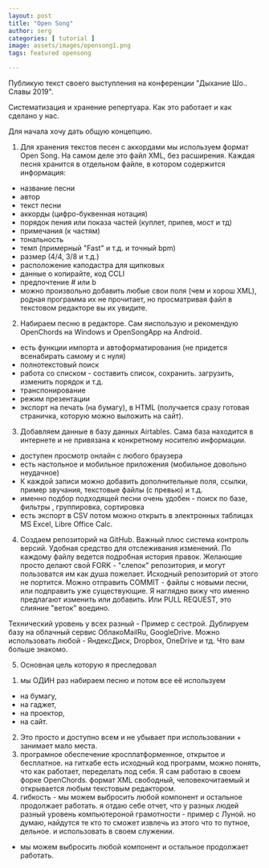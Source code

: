 ```yaml
---
layout: post
title: "Open Song"
author: serg
categories: [ tutorial ]
image: assets/images/opensong1.png
tags: featured opensong 

---
```


Публикую текст своего выступления на конференции "Дыхание Шо.. Славы 2019". 

Систематизация и хранение репертуара. Как это работает и как сделано у нас.

Для начала хочу дать общую концепцию.

1. Для хранения текстов песен с аккордами мы используем формат Open Song. На самом деле это файл XML, без расширения.
Каждая песня хранится в отдельном файле, в котором содержится информация:
- название песни
- автор
- текст песни 
- аккорды (цифро-буквенная нотация)
- порядок пения или показа частей (куплет, припев, мост и тд)
- примечания (к частям)
- тональность
- темп (примерный "Fast" и т.д. и точный bpm)
- размер (4/4, 3/8 и т.д.)
- расположение каподастра для щипковых
- данные о копирайте, код CCLI
- предпочтение # или b
- можно произвольно добавить любые свои поля (чем и хорош XML), родная программа их  не прочитает, но просматривая файл в текстовом редакторе вы их увидите.

2. Набираем песню в редакторе. Сам яиспользую и рекомендую OpenChords на Windows и OpenSongApp на Android.
- есть функции импорта и автоформатирования (не придется всенабирать самому и с нуля)
- полнотекстовый поиск
- работа со списком - составить список, сохранить. загрузить, изменить порядок и т.д.
- транспонирование
- режим презентации
- экспорт на печать (на бумагу), в HTML (получается  сразу готовая страничка, которую можно выложить на сайт).

3. Добавляем данные в базу данных Airtables.
Сама база находится в интернете и не привязана к конкретному носителю информации. 
- доступен просмотр онлайн с любого браузера
- есть настольное и мобильное приложения (мобильное довольно неудачное)
- К каждой записи можно добавить дополнительные поля, ссылки, пример звучания, текстовые файлы (с превью) и т.д.
- именно подбор подходящей песни очень удобен - поиск по базе, фильтры , группировка, сортировка
- есть экспорт в CSV потом можно открыть в электронных таблицах MS Excel, Libre Office Calc.

4. Создаем репозиторий на GitHub.
Важный плюс система контроль версий. Удобная средство для отслеживания изменений. По каждому файлу ведется подробная история правок. Желающие просто делают свой FORK - "слепок" репозитория, и могут пользоватся им как душа пожелает. Исходный репозиторий от этого не портится.
Можно отправить COMMIT - файлы с новыми песни, или подправить уже существующие. Я наглядно вижу что именно предлагают изменить или добавить. Или PULL REQUEST, это слияние "веток" воедино.

Технический уровень у всех разный - Пример с сестрой.
Дублируем базу на облачный сервис ОблакоMailRu, GoogleDrive. 
Можно использовать любой - ЯндексДиск, Dropbox, OneDrive и тд. Что вам больше знакомо.


5. Основная цель которую я преследовал 
1) мы ОДИН раз набираем песню и потом все её используем
- на бумагу,
- на гаджет,
- на проектор,
- на сайт.
2) Это просто и доступно всем и не убывает при использовании + занимает мало места.
3) програмное обеспечение кросплатформенное, открытое и бесплатное. на гитхабе есть исходный код программ, можно понять, что как работает, переделать под себя. Я сам работаю в своем форке OpenChords.  формат XML свободный, человекочитаемый и открывается любым текстовым редактором.
4) гибкость - мы можем выбросить любой компонент и остальное продолжает работать.
я отдаю себе отчет, что у разных людей разный уровень компьютероной грамотности - пример с Луной.
но думаю, найдутся те кто то сможет извлечь из этого что то путное, дельное. и использовать в своем служении.
+ мы можем выбросить любой компонент и остальное продолжает работать.
